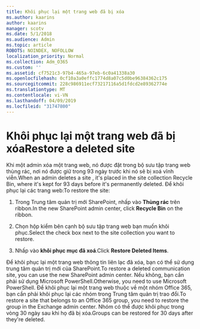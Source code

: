 ```yaml
---
title: Khôi phục lại một trang web đã bị xóa
ms.author: kaarins
author: kaarins
manager: scotv
ms.date: 5/1/2018
ms.audience: Admin
ms.topic: article
ROBOTS: NOINDEX, NOFOLLOW
localization_priority: Normal
ms.collection: Adm_O365
ms.custom: ''
ms.assetid: cf7521c3-97b4-465a-97eb-6c0a41338a30
ms.openlocfilehash: 0cf10a3a0effc1774d8a07c5d0be96384362c175
ms.sourcegitcommit: 228c986911ecf73217116a5d1fdcd2e89362774e
ms.translationtype: MT
ms.contentlocale: vi-VN
ms.lasthandoff: 04/09/2019
ms.locfileid: "31747800"
---
```

# <a name="restore-a-deleted-site"></a><span data-ttu-id="45aa5-102">Khôi phục lại một trang web đã bị xóa</span><span class="sxs-lookup"><span data-stu-id="45aa5-102">Restore a deleted site</span></span>

<span data-ttu-id="45aa5-103">Khi một admin xóa một trang web, nó được đặt trong bộ sưu tập trang web thùng rác, nơi nó được giữ trong 93 ngày trước khi nó sẽ bị xoá vĩnh viễn.</span><span class="sxs-lookup"><span data-stu-id="45aa5-103">When an admin deletes a site , it's placed in the site collection Recycle Bin, where it's kept for 93 days before it's permanently deleted.</span></span> <span data-ttu-id="45aa5-104">Để khôi phục lại các trang web:</span><span class="sxs-lookup"><span data-stu-id="45aa5-104">To restore the site:</span></span>
  
1. <span data-ttu-id="45aa5-105">Trong Trung tâm quản trị mới SharePoint, nhấp vào **Thùng rác** trên ribbon.</span><span class="sxs-lookup"><span data-stu-id="45aa5-105">In the new SharePoint admin center, click **Recycle Bin** on the ribbon.</span></span> 
    
2. <span data-ttu-id="45aa5-106">Chọn hộp kiểm bên cạnh bộ sưu tập trang web bạn muốn khôi phục.</span><span class="sxs-lookup"><span data-stu-id="45aa5-106">Select the check box next to the site collection you want to restore.</span></span>
    
3. <span data-ttu-id="45aa5-107">Nhấp vào **khôi phục mục đã xoá**.</span><span class="sxs-lookup"><span data-stu-id="45aa5-107">Click **Restore Deleted Items**.</span></span>
    
<span data-ttu-id="45aa5-108">Để khôi phục lại một trang web thông tin liên lạc đã xóa, bạn có thể sử dụng trung tâm quản trị mới của SharePoint.</span><span class="sxs-lookup"><span data-stu-id="45aa5-108">To restore a deleted communication site, you can use the new SharePoint admin center.</span></span> <span data-ttu-id="45aa5-109">Nếu không, bạn cần phải sử dụng Microsoft PowerShell.</span><span class="sxs-lookup"><span data-stu-id="45aa5-109">Otherwise, you need to use Microsoft PowerShell.</span></span> <span data-ttu-id="45aa5-110">Để khôi phục lại một trang web thuộc về một nhóm Office 365, bạn cần phải khôi phục lại các nhóm trong Trung tâm quản trị trao đổi.</span><span class="sxs-lookup"><span data-stu-id="45aa5-110">To restore a site that belongs to an Office 365 group, you need to restore the group in the Exchange admin center.</span></span> <span data-ttu-id="45aa5-111">Nhóm có thể được khôi phục trong vòng 30 ngày sau khi họ đã bị xóa.</span><span class="sxs-lookup"><span data-stu-id="45aa5-111">Groups can be restored for 30 days after they're deleted.</span></span>
  

